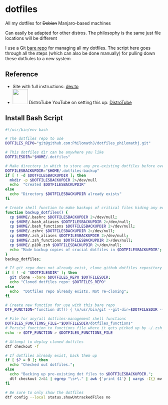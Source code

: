 # dotfiles

All my dotfiles for ~~Debian~~ Manjaro-based machines

Can easily be adapted for other distros. The philosophy is the same just file locations will be different

I use a Git [bare repo](https://www.geeksforgeeks.org/bare-repositories-in-git/) for managing all my dotfiles. The script here goes through all the steps (which can also be done manually) for pulling down these dotfiules to a new system

## Reference

- Site with full instructions: [dev.to](https://dev.to/bowmanjd/store-home-directory-config-files-dotfiles-in-git-using-bash-zsh-or-powershell-the-bare-repo-approach-35l3)
- [<img src="https://styles.redditmedia.com/t5_iaosk/styles/communityIcon_jwyv6sinaha41.jpg?width=256&s=15f9d40444aaa70b8d65a0aad2f0dd87ef58d0de" width="48" height="48">](https://www.youtube.com/@DistroTube) DistroTube YouTube on setting this up: [DistroTube](https://www.youtube.com/watch?v=tBoLDpTWVOM&t=21s)

## Install Bash Script

```sh
#!/usr/bin/env bash

# The dotfiles repo to use
DOTFILES_REPO="git@github.com:PhilomathJ/dotfiles_philomathj.git"

# This dotfiles dir can be anywhere you like
DOTFILESDIR="$HOME/.dotfiles"

# Make directory in which to store any pre-existing dotfiles before overwriting
DOTFILESBACKUPDIR="$HOME/.dotfiles-backup"
if [ ! -d $DOTFILESBACKUPDIR ]; then
  mkdir -p $DOTFILESBACKUPDIR 2>/dev/null
  echo  "Created $DOTFILESBACKUPDIR"
else
  echo "Directory $DOTFILESBACKUPDIR already exists"
fi

# Create shell function to make backups of critical files hiding any errors
function backup_dotfiles() {
  cp $HOME/.bashrc $DOTFILESBACKUPDIR 2>/dev/null;
  cp $HOME/.bash_aliases $DOTFILESBACKUPDIR 2>/dev/null;
  cp $HOME/.bash_functions $DOTFILESBACKUPDIR 2>/dev/null;
  cp $HOME/.zshrc $DOTFILESBACKUPDIR 2>/dev/null;
  cp $HOME/.zsh_aliases $DOTFILESBACKUPDIR 2>/dev/null;
  cp $HOME/.zsh_functions $DOTFILESBACKUPDIR 2>/dev/null;
  cp $HOME/.p10k.zsh $DOTFILESBACKUPDIR 2>/dev/null;
  echo "Made backup copies of crucial dotfiles in $DOTFILESBACKUPDIR";
}
backup_dotfiles;

# If git repo does not already exist, clone github dotfiles repository
if [ ! -d "$DOTFILESDIR" ]; then
  git clone --bare $DOTFILES_REPO $DOTFILESDIR;
  echo "Cloned dotfiles repo: $DOTFILES_REPO"
else
  echo  "Dotfiles repo already exists. Not re-cloning";
fi

# Create new function for use with this bare repo
DTF_FUNCTION="function dtf() { \n/usr/bin/git --git-dir=$DOTFILESDIR --work-tree=$HOME \"\$@\" \n}"

# File for any/all dotfiles-management shell functions
DOTFILES_FUNCTIONS_FILE="$DOTFILESDIR/dotfiles_functions"
# Persist function to functions file where it gets picked up by ~/.zsh_functions on every login
echo -e $DTF_FUNCTION > $DOTFILES_FUNCTIONS_FILE

# Attempt to deploy cloned dotfiles
dtf checkout -f

# If dotfiles already exist, back them up
if [ $? = 0 ]; then
  echo "Checked out dotfiles.";
else
  echo "Backing up pre-existing dot files to $DOTFILESBACKUPDIR.";
  dtf checkout 2>&1 | egrep "\s+\." | awk {'print $1'} | xargs -I{} mv {} $DOTFILESBACKUPDIR{}
fi

# Be sure to only show the dotfiles
dtf config --local status.showUntrackedFiles no
```
